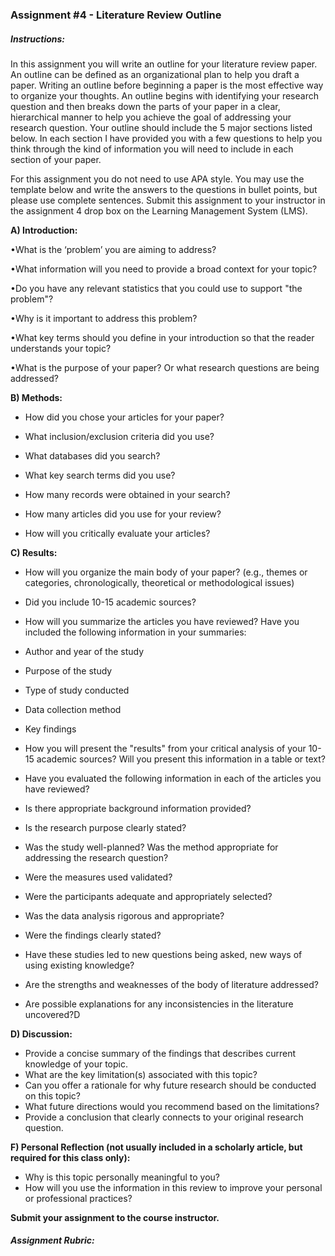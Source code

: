 ### Assignment \#4 - Literature Review Outline

##### Instructions:

In this assignment you will write an outline for your literature review paper.  An outline can be defined as an organizational plan to help you draft a paper. Writing an outline before beginning a paper is the most effective way to organize your thoughts. An outline begins with identifying your research question and then breaks down the parts of your paper in a clear, hierarchical manner to help you achieve the goal of addressing your research question.  Your outline should include the 5 major sections listed below.  In each section I have provided you with a few questions to help you think through the kind of information you will need to include in each section of your paper.

For this assignment you do not need to use APA style.  You may use the template below and write the answers to the questions in bullet points, but please use complete sentences.  Submit this assignment to your instructor in the assignment 4 drop box on the Learning Management System \(LMS\).

**A\) Introduction:**

•What is the ‘problem’ you are aiming to address?

•What information will you need to provide a broad context for your topic?

•Do you have any relevant statistics that you could use to support "the problem"?

•Why is it important to address this problem?

•What key terms should you define in your introduction so that the reader understands your topic?

•What is the purpose of your paper? Or what research questions are being addressed?

**B\) Methods:**

* How did you chose your articles for your paper?

* What inclusion/exclusion criteria did you use?

* What databases did you search?

* What key search terms did you use?

* How many records were obtained in your search?

* How many articles did you use for your review?

* How will you critically evaluate your articles?

**C\) Results:**

* How will you organize the main body of your paper? \(e.g., themes or categories, chronologically, theoretical or methodological issues\)
* Did you include 10-15 academic sources? 
* How will you summarize the articles you have reviewed?  Have you included the following information in your summaries:

* Author and year of the study

* Purpose of the study

* Type of study conducted
* Data collection method
* Key findings

* How you will present the "results" from your critical analysis of your 10-15 academic sources?  Will you present this information in a table or text?

* Have you evaluated the following information in each of the articles you have reviewed?

* Is there appropriate background information provided?

* Is the research purpose clearly stated?

* Was the study well-planned? Was the method appropriate for addressing the research question?
* Were the measures used validated?
* Were the participants adequate and appropriately selected?
* Was the data analysis rigorous and appropriate?
* Were the findings clearly stated?
* Have these studies led to new questions being asked, new ways of using existing knowledge?
* Are the strengths and weaknesses of the body of literature addressed?
* Are possible explanations for any inconsistencies in the literature uncovered?D

**D\) Discussion:**

* Provide a concise summary of the findings that describes current knowledge of your topic.
* What are the key limitation\(s\) associated with this topic?
* Can you offer a rationale for why future research should be conducted on this topic?
* What future directions would you recommend based on the limitations?
* Provide a conclusion that clearly connects to your original research question.

**F\) Personal Reflection \(not usually included in a scholarly article, but required for this class only\):**

* Why is this topic personally meaningful to you?
* How will you use the information in this review to improve your personal or professional practices?

**Submit your assignment to the course instructor.**

##### Assignment Rubric:



